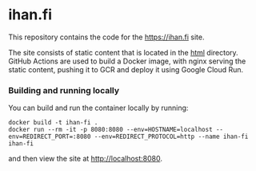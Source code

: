 # ihan.fi

This repository contains the code for the https://ihan.fi site.

The site consists of static content that is located in the [html](html) directory.
GitHub Actions are used to build a Docker image, with nginx serving the static 
content, pushing it to GCR and deploy it using Google Cloud Run.


### Building and running locally

You can build and run the container locally by running:

```shell
docker build -t ihan-fi .
docker run --rm -it -p 8080:8080 --env=HOSTNAME=localhost --env=REDIRECT_PORT=:8080 --env=REDIRECT_PROTOCOL=http --name ihan-fi ihan-fi
```

and then view the site at [http://localhost:8080](http://localhost:8080).
